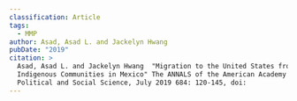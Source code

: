 ```yaml
---
classification: Article
tags:
  - MMP
author: Asad, Asad L. and Jackelyn Hwang
pubDate: "2019"
citation: >
  Asad, Asad L. and Jackelyn Hwang	"Migration to the United States from
  Indigenous Communities in Mexico" The ANNALS of the American Academy of
  Political and Social Science, July 2019 684: 120-145, doi:
---
```

